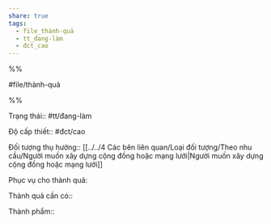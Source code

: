 ```yaml
---  
share: true  
tags:  
  - file_thành-quả  
  - tt_đang-làm  
  - đct_cao  
---  
```

  
%%  
#file/thành-quả  
%%  
Trạng thái:: #tt/đang-làm  
Độ cấp thiết:: #đct/cao  
Đối tượng thụ hưởng:: [[../../4 Các bên liên quan/Loại đối tượng/Theo nhu cầu/Người muốn xây dựng cộng đồng hoặc mạng lưới|Người muốn xây dựng cộng đồng hoặc mạng lưới]]  
  
Phục vụ cho thành quả:  
  
Thành quả cần có::   
  
Thành phẩm::  
